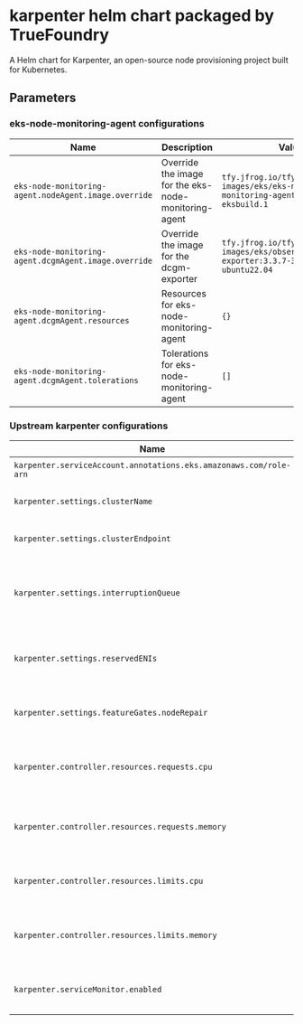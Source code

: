 # karpenter helm chart packaged by TrueFoundry
A Helm chart for Karpenter, an open-source node provisioning project built for Kubernetes.

## Parameters

### eks-node-monitoring-agent configurations

| Name                                                 | Description                                          | Value                                                                             |
| ---------------------------------------------------- | ---------------------------------------------------- | --------------------------------------------------------------------------------- |
| `eks-node-monitoring-agent.nodeAgent.image.override` | Override the image for the eks-node-monitoring-agent | `tfy.jfrog.io/tfy-images/eks/eks-node-monitoring-agent:v1.2.0-eksbuild.1`         |
| `eks-node-monitoring-agent.dcgmAgent.image.override` | Override the image for the dcgm-exporter             | `tfy.jfrog.io/tfy-images/eks/observability/dcgm-exporter:3.3.7-3.5.0-ubuntu22.04` |
| `eks-node-monitoring-agent.dcgmAgent.resources`      | Resources for eks-node-monitoring-agent              | `{}`                                                                              |
| `eks-node-monitoring-agent.dcgmAgent.tolerations`    | Tolerations for eks-node-monitoring-agent            | `[]`                                                                              |

### Upstream karpenter configurations

| Name                                                              | Description                                       | Value          |
| ----------------------------------------------------------------- | ------------------------------------------------- | -------------- |
| `karpenter.serviceAccount.annotations.eks.amazonaws.com/role-arn` | Karpenter role ARN                                | `""`           |
| `karpenter.settings.clusterName`                                  | Name of the EKS cluster                           | `cluster-name` |
| `karpenter.settings.clusterEndpoint`                              | Endpoint URL of the EKS cluster                   | `""`           |
| `karpenter.settings.interruptionQueue`                            | Name of the interruption queue for spot instances | `""`           |
| `karpenter.settings.reservedENIs`                                 | reserved ENIs for the custom networking CNI setup | `0`            |
| `karpenter.settings.featureGates.nodeRepair`                      | Enable node repair feature gate                   | `true`         |
| `karpenter.controller.resources.requests.cpu`                     | CPU requests for karpenter container              | `0.5`          |
| `karpenter.controller.resources.requests.memory`                  | Memory requests for karpenter container           | `2000Mi`       |
| `karpenter.controller.resources.limits.cpu`                       | CPU limits for karpenter container                | `1`            |
| `karpenter.controller.resources.limits.memory`                    | Memory requests for karpenter container           | `4000Mi`       |
| `karpenter.serviceMonitor.enabled`                                | Enable service monitor for karpenter              | `true`         |
